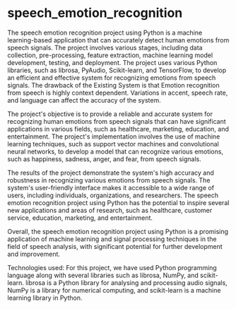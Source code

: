 # speech_emotion_recognition
The speech emotion recognition project using Python is a machine learning-based application that can accurately detect human emotions from speech signals. The project involves various stages, including data collection, pre-processing, feature extraction, machine learning model development, testing, and deployment. The project uses various Python libraries, such as librosa, PyAudio, Scikit-learn, and TensorFlow, to develop an efficient and effective system for recognizing emotions from speech signals. The drawback of the Existing System is that Emotion recognition from speech is highly context dependent. Variations in accent, speech rate, and language can affect the accuracy of the system.

The project's objective is to provide a reliable and accurate system for recognizing human emotions from speech signals that can have significant applications in various fields, such as healthcare, marketing, education, and entertainment. The project's implementation involves the use of machine learning techniques, such as support vector machines and convolutional neural networks, to develop a model that can recognize various emotions, such as happiness, sadness, anger, and fear, from speech signals.

The results of the project demonstrate the system's high accuracy and robustness in recognizing various emotions from speech signals. The system's user-friendly interface makes it accessible to a wide range of users, including individuals, organizations, and researchers. The speech emotion recognition project using Python has the potential to inspire several new applications and areas of research, such as healthcare, customer service, education, marketing, and entertainment.

Overall, the speech emotion recognition project using Python is a promising application of machine learning and signal processing techniques in the field of speech analysis, with significant potential for further development and improvement.

Technologies used:
For this project, we have used Python programming language along with several libraries such as librosa, NumPy, and scikit-learn. librosa is a Python library for analysing and processing audio signals, NumPy is a library for numerical computing, and scikit-learn is a machine learning library in Python.
